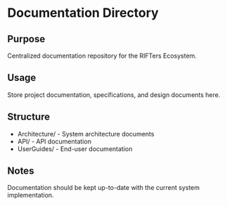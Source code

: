 # Documentation Directory

## Purpose
Centralized documentation repository for the RIFTers Ecosystem.

## Usage
Store project documentation, specifications, and design documents here.

## Structure
- Architecture/ - System architecture documents
- API/ - API documentation
- UserGuides/ - End-user documentation

## Notes
Documentation should be kept up-to-date with the current system implementation.
